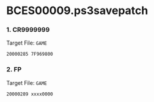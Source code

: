 # BCES00009.ps3savepatch

### 1. CR9999999

Target File: `GAME`

```
20000285 7F969800
```

### 2. FP

Target File: `GAME`

```
20000289 xxxx0000
```

